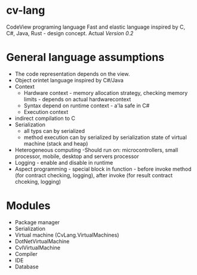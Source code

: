 # cv-lang 
CodeView programing language
Fast and elastic language inspired by C, C#, Java, Rust - design concept. 
Actual *Version 0.2*

# General language assumptions
* The code representation depends on the view.
* Object orintet language inspired by C#/Java
* Context
  * Hardware context - memory allocation strategy, checking memory limits - depends on actual hardwarecontext
  * Syntax depend on runtime context - a'la safe in C#
  * Execution context
* indirect compilation to C
* Serialization 
  * all typs can by serialized
  * method execution can by serialized by serialization state of virtual machine (stack and heap)
 * Heterogeneous computing -Should run on: microcontrollers, small processor, mobile, desktop and servers processor
* Logging - enable and disable in runtime
* Aspect programming - special block in function - before invoke method (for contract checking, logging), after invoke (for result contract chceking, logging)
 
 
# Modules
* Package manager 
* Serialization
* Virtual machine (CvLang.VirtualMachines)
 * DotNetVirtualMachine
 * CvlVirtualMachine
* Compiler
* IDE
* Database
